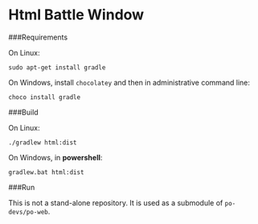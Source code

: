 # Html Battle Window

###Requirements

On Linux:

```
sudo apt-get install gradle
```

On Windows, install `chocolatey` and then in administrative command line:

```
choco install gradle
```

###Build

On Linux:
```
./gradlew html:dist
```

On Windows, in **powershell**:
```
gradlew.bat html:dist
```

###Run

This is not a stand-alone repository. It is used as a submodule of `po-devs/po-web`.
